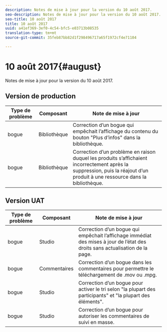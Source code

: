 ```yaml
---
description: Notes de mise à jour pour la version du 10 août 2017.
seo-description: Notes de mise à jour pour la version du 10 août 2017.
seo-title: 10 août 2017
title: 10 août 2017
uuid: a41ef369-3ef0-4c54-bfc5-e03713b08535
translation-type: tm+mt
source-git-commit: 35feb87bb82d1f298496717a65f1972cf4e71104

---
```



# 10 août 2017{#august}

Notes de mise à jour pour la version du 10 août 2017.

## Version de production

| **Type de problème** | **Composant** | **Note de mise à jour** |
|---|---|---|
| bogue | Bibliothèque | Correction d’un bogue qui empêchait l’affichage du contenu du bouton "Plus d’infos" dans la bibliothèque. |
| bogue | Bibliothèque | Correction d’un problème en raison duquel les produits s’affichaient incorrectement après la suppression, puis la réajout d’un produit à une ressource dans la bibliothèque. |

## Version UAT

| **Type de problème** | **Composant** | **Note de mise à jour** |
|---|---|---|
| bogue | Studio | Correction d’un bogue qui empêchait l’affichage immédiat des mises à jour de l’état des droits sans actualisation de la page. |
| bogue | Commentaires | Correction d’un bogue dans les commentaires pour permettre le téléchargement de .mov ou .mpg. |
| bogue | Studio | Correction d’un bogue pour activer le tri selon "la plupart des participants" et "la plupart des éléments". |
| bogue | Studio | Correction d’un bogue pour autoriser les commentaires de suivi en masse. |

